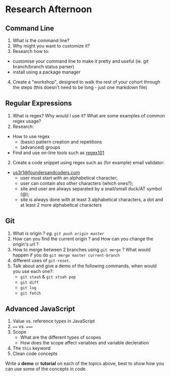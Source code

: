 # Research Afternoon

## Command Line
1. What is the command line?
2. Why might you want to customize it?
3. Research how to:
  + customise your command line to make it pretty and useful (ie. git branch/branch status parser)
  + install using a package manager
4. Create a "workshop", designed to walk the rest of your cohort through the steps (this doesn't need to be long - just one markdown file)

## Regular Expressions
1. What is regex? Why would I use it? What are some examples of common regex usage?
2. Research:
  + How to use regex
    + (basic) pattern creation and repetitions
    + (advanced) groups
  + Find and use on-line tools such as [regex101](https://regex101.com/)
2. Create a code snippet using regex such as (for example) email validator:
+ us3r1@foundersandcoders.com
  + user must start with an alphabetical character;
  + user can contain also other characters (which ones?);
  + site and user are always separated by a snail/small duck/AT symbol (@);
  + site is always done with at least 3 alphabetical characters, a dot and at least 2 more alphabetical characters

## Git
1. What is origin ? _eg. `git push origin master`_
2. How can you find the current origin ? and How can you change the origin's url ?
3. How to merge between 2 branches using `git merge` ? 
  What would happen if you do `git merge master current-branch` 
4. different uses of `git-reset`.
5. Talk about and give a demo of the following commands, when would you use each one?:
    - `git stash` & `git stsah pop`
    - `git diff`
    - `git log`
    - `git fetch` 

## Advanced JavaScript
1. Value vs. reference types in JavaScript
2. `==` vs. `===`
3. Scope
    - What are the different types of scopes 
    - How does the scope affect variables and variable decleration
4. The `this` keyword
5. Clean code concepts

  Write a **demo** or **tutorial** on each of the topics above, best to show how you can use some of the concepts in code.
